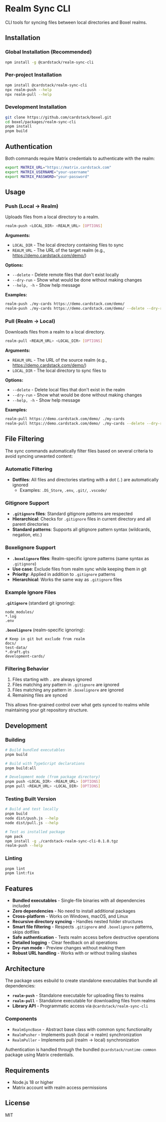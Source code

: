 # Realm Sync CLI

CLI tools for syncing files between local directories and Boxel realms.

## Installation

### Global Installation (Recommended)

```bash
npm install -g @cardstack/realm-sync-cli
```

### Per-project Installation

```bash
npm install @cardstack/realm-sync-cli
npx realm-push --help
npx realm-pull --help
```

### Development Installation

```bash
git clone https://github.com/cardstack/boxel.git
cd boxel/packages/realm-sync-cli
pnpm install
pnpm build
```

## Authentication

Both commands require Matrix credentials to authenticate with the realm:

```bash
export MATRIX_URL="https://matrix.cardstack.com"
export MATRIX_USERNAME="your-username"
export MATRIX_PASSWORD="your-password"
```

## Usage

### Push (Local → Realm)

Uploads files from a local directory to a realm.

```bash
realm-push <LOCAL_DIR> <REALM_URL> [OPTIONS]
```

**Arguments:**

- `LOCAL_DIR` - The local directory containing files to sync
- `REALM_URL` - The URL of the target realm (e.g., https://demo.cardstack.com/demo/)

**Options:**

- `--delete` - Delete remote files that don't exist locally
- `--dry-run` - Show what would be done without making changes
- `--help, -h` - Show help message

**Examples:**

```bash
realm-push ./my-cards https://demo.cardstack.com/demo/
realm-push ./my-cards https://demo.cardstack.com/demo/ --delete --dry-run
```

### Pull (Realm → Local)

Downloads files from a realm to a local directory.

```bash
realm-pull <REALM_URL> <LOCAL_DIR> [OPTIONS]
```

**Arguments:**

- `REALM_URL` - The URL of the source realm (e.g., https://demo.cardstack.com/demo/)
- `LOCAL_DIR` - The local directory to sync files to

**Options:**

- `--delete` - Delete local files that don't exist in the realm
- `--dry-run` - Show what would be done without making changes
- `--help, -h` - Show help message

**Examples:**

```bash
realm-pull https://demo.cardstack.com/demo/ ./my-cards
realm-pull https://demo.cardstack.com/demo/ ./my-cards --delete --dry-run
```

## File Filtering

The sync commands automatically filter files based on several criteria to avoid syncing unwanted content:

### Automatic Filtering

- **Dotfiles**: All files and directories starting with a dot (`.`) are automatically ignored
  - Examples: `.DS_Store`, `.env`, `.git/`, `.vscode/`

### Gitignore Support

- **`.gitignore` files**: Standard gitignore patterns are respected
- **Hierarchical**: Checks for `.gitignore` files in current directory and all parent directories
- **Standard patterns**: Supports all gitignore pattern syntax (wildcards, negation, etc.)

### Boxelignore Support

- **`.boxelignore` files**: Realm-specific ignore patterns (same syntax as `.gitignore`)
- **Use case**: Exclude files from realm sync while keeping them in git
- **Priority**: Applied in addition to `.gitignore` patterns
- **Hierarchical**: Works the same way as `.gitignore` files

### Example Ignore Files

**`.gitignore`** (standard git ignoring):

```
node_modules/
*.log
.env
```

**`.boxelignore`** (realm-specific ignoring):

```
# Keep in git but exclude from realm
docs/
test-data/
*.draft.gts
development-cards/
```

### Filtering Behavior

1. Files starting with `.` are always ignored
2. Files matching any pattern in `.gitignore` are ignored
3. Files matching any pattern in `.boxelignore` are ignored
4. Remaining files are synced

This allows fine-grained control over what gets synced to realms while maintaining your git repository structure.

## Development

### Building

```bash
# Build bundled executables
pnpm build

# Build with TypeScript declarations
pnpm build:all

# Development mode (from package directory)
pnpm push <LOCAL_DIR> <REALM_URL> [OPTIONS]
pnpm pull <REALM_URL> <LOCAL_DIR> [OPTIONS]
```

### Testing Built Version

```bash
# Build and test locally
pnpm build
node dist/push.js --help
node dist/pull.js --help

# Test as installed package
npm pack
npm install -g ./cardstack-realm-sync-cli-0.1.0.tgz
realm-push --help
```

### Linting

```bash
pnpm lint
pnpm lint:fix
```

## Features

- **Bundled executables** - Single-file binaries with all dependencies included
- **Zero dependencies** - No need to install additional packages
- **Cross-platform** - Works on Windows, macOS, and Linux
- **Recursive directory syncing** - Handles nested folder structures
- **Smart file filtering** - Respects `.gitignore` and `.boxelignore` patterns, skips dotfiles
- **Safe authentication** - Tests realm access before destructive operations
- **Detailed logging** - Clear feedback on all operations
- **Dry-run mode** - Preview changes without making them
- **Robust URL handling** - Works with or without trailing slashes

## Architecture

The package uses esbuild to create standalone executables that bundle all dependencies:

- **`realm-push`** - Standalone executable for uploading files to realms
- **`realm-pull`** - Standalone executable for downloading files from realms
- **Library API** - Programmatic access via `@cardstack/realm-sync-cli`

### Components

- `RealmSyncBase` - Abstract base class with common sync functionality
- `RealmPusher` - Implements push (local → realm) synchronization
- `RealmPuller` - Implements pull (realm → local) synchronization

Authentication is handled through the bundled `@cardstack/runtime-common` package using Matrix credentials.

## Requirements

- Node.js 18 or higher
- Matrix account with realm access permissions

## License

MIT
